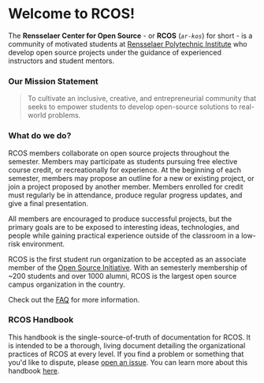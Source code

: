 # Welcome to RCOS!

The **Rensselaer Center for Open Source** - or **RCOS** (*`ar-kos`*) for short - is a community of motivated students at [Rensselaer Polytechnic Institute](http://rpi.edu) who develop open source projects under the guidance of experienced instructors and student mentors.

### Our Mission Statement

> To cultivate an inclusive, creative, and entrepreneurial community that seeks to empower students to develop open-source solutions to real-world problems.

### What do we do?
RCOS members collaborate on open source projects throughout the semester. Members may participate as students pursuing free elective course credit, or recreationally for experience. At the beginning of each semester, members may propose an outline for a new or existing project, or join a project proposed by another member. Members enrolled for credit must regularly be in attendance, produce regular progress updates, and give a final presentation.

All members are encouraged to produce successful projects, but the primary goals are to be exposed to interesting ideas, technologies, and people while gaining practical experience outside of the classroom in a low-risk environment.

RCOS is <!--an active member of the [Mozilla Open Source Student Network](https://opensource.mozilla.community/) and is-->the first student run organization to be accepted as an associate member of the [Open Source Initiative](https://opensource.org/). With an semesterly membership of ~200 students and over 1000 alumni, RCOS is the largest open source campus organization in the country.

Check out the [FAQ](overview/faq.md?id=main) for more information.

### RCOS Handbook
This handbook is the single-source-of-truth of documentation for RCOS. It is intended to be a thorough, living document detailing the organizational practices of RCOS at every level. If you find a problem or something that you'd like to dispute, please [open an issue](https://github.com/rcos/handbook/issues/new). You can learn more about this handbook [here](handbook/README.md).
